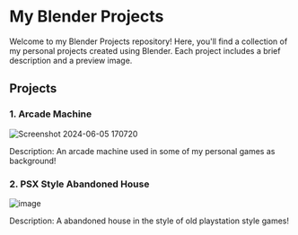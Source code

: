 # My Blender Projects

Welcome to my Blender Projects repository! Here, you'll find a collection of my personal projects created using Blender. Each project includes a brief description and a preview image.

## Projects

### 1. Arcade Machine
![Screenshot 2024-06-05 170720](https://github.com/Mushroom-Ano/BlenderModels/assets/81051693/a77eb01d-9fdd-4e7f-9edc-d526515e76ba)

Description: An arcade machine used in some of my personal games as background!

### 2. PSX Style Abandoned House
![image](https://github.com/Mushroom-Ano/BlenderModels/assets/81051693/27a023c1-dbaf-4a2d-9658-5dbd528e586f)

Description: A abandoned house in the style of old playstation style games!
